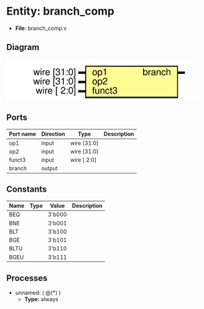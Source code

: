 
# Entity: branch_comp 
- **File**: branch_comp.v

## Diagram
![Diagram](branch_comp.svg "Diagram")
## Ports

| Port name | Direction | Type        | Description |
| --------- | --------- | ----------- | ----------- |
| op1       | input     | wire [31:0] |             |
| op2       | input     | wire [31:0] |             |
| funct3    | input     | wire [ 2:0] |             |
| branch    | output    |             |             |

## Constants

| Name | Type | Value  | Description |
| ---- | ---- | ------ | ----------- |
| BEQ  |      | 3'b000 |             |
| BNE  |      | 3'b001 |             |
| BLT  |      | 3'b100 |             |
| BGE  |      | 3'b101 |             |
| BLTU |      | 3'b110 |             |
| BGEU |      | 3'b111 |             |

## Processes
- unnamed: ( @(*) )
  - **Type:** always
